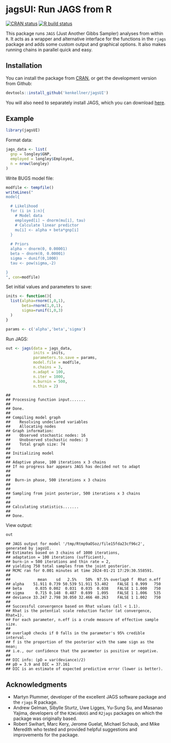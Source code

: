 

# jagsUI: Run JAGS from R

<!-- badges: start -->
[![CRAN status](https://www.r-pkg.org/badges/version/jagsUI)](https://cran.r-project.org/web/packages/jagsUI/index.html)
[![R build status](https://github.com/kenkellner/jagsUI/workflows/R-CMD-check/badge.svg)](https://github.com/kenkellner/jagsUI/actions)
<!-- badges: end -->

This package runs `JAGS` (Just Another Gibbs Sampler) analyses from within `R`. It acts as a wrapper and alternative interface for the functions in the `rjags` package and adds some custom output and graphical options. It also makes running chains in parallel quick and easy.

## Installation

You can install the package from [CRAN](https://cran.r-project.org/web/packages/jagsUI/index.html), or get the development version from Github:

```r
devtools::install_github('kenkellner/jagsUI')
```

You will also need to separately install JAGS, which you can download [here](https://sourceforge.net/projects/mcmc-jags/files/JAGS/4.x/).

## Example


```r
library(jagsUI)
```

Format data:


```r
jags_data <- list(
  gnp = longley$GNP,
  employed = longley$Employed,
  n = nrow(longley)
)
```

Write BUGS model file:


```r
modfile <- tempfile()
writeLines("
model{

  # Likelihood
  for (i in 1:n){ 
    # Model data
    employed[i] ~ dnorm(mu[i], tau)
    # Calculate linear predictor
    mu[i] <- alpha + beta*gnp[i]
  }
    
  # Priors
  alpha ~ dnorm(0, 0.00001)
  beta ~ dnorm(0, 0.00001)
  sigma ~ dunif(0,1000)
  tau <- pow(sigma,-2)

}
", con=modfile)
```

Set initial values and parameters to save:


```r
inits <- function(){  
  list(alpha=rnorm(1,0,1),
       beta=rnorm(1,0,1),
       sigma=runif(1,0,3)
  )  
}

params <- c('alpha','beta','sigma')
```

Run JAGS:


```r
out <- jags(data = jags_data,
            inits = inits,
            parameters.to.save = params,
            model.file = modfile,
            n.chains = 3,
            n.adapt = 100,
            n.iter = 1000,
            n.burnin = 500,
            n.thin = 2)
```

```
## 
## Processing function input....... 
## 
## Done. 
##  
## Compiling model graph
##    Resolving undeclared variables
##    Allocating nodes
## Graph information:
##    Observed stochastic nodes: 16
##    Unobserved stochastic nodes: 3
##    Total graph size: 74
## 
## Initializing model
## 
## Adaptive phase, 100 iterations x 3 chains 
## If no progress bar appears JAGS has decided not to adapt 
##  
## 
##  Burn-in phase, 500 iterations x 3 chains 
##  
## 
## Sampling from joint posterior, 500 iterations x 3 chains 
##  
## 
## Calculating statistics....... 
## 
## Done.
```

View output:


```r
out
```

```
## JAGS output for model '/tmp/Rtmp9aOSoz/file15fda23cf96c2', generated by jagsUI.
## Estimates based on 3 chains of 1000 iterations,
## adaptation = 100 iterations (sufficient),
## burn-in = 500 iterations and thin rate = 2,
## yielding 750 total samples from the joint posterior. 
## MCMC ran for 0.001 minutes at time 2024-01-21 17:29:30.558591.
## 
##            mean    sd   2.5%    50%  97.5% overlap0 f  Rhat n.eff
## alpha    51.911 0.739 50.539 51.911 53.402    FALSE 1 0.999   750
## beta      0.035 0.002  0.031  0.035  0.038    FALSE 1 1.000   750
## sigma     0.715 0.148  0.487  0.699  1.095    FALSE 1 1.006   535
## deviance 33.247 2.798 30.050 32.466 40.263    FALSE 1 1.002   750
## 
## Successful convergence based on Rhat values (all < 1.1). 
## Rhat is the potential scale reduction factor (at convergence, Rhat=1). 
## For each parameter, n.eff is a crude measure of effective sample size. 
## 
## overlap0 checks if 0 falls in the parameter's 95% credible interval.
## f is the proportion of the posterior with the same sign as the mean;
## i.e., our confidence that the parameter is positive or negative.
## 
## DIC info: (pD = var(deviance)/2) 
## pD = 3.9 and DIC = 37.161 
## DIC is an estimate of expected predictive error (lower is better).
```

## Acknowledgments

* Martyn Plummer, developer of the excellent JAGS software package and the `rjags` R package.
* Andrew Gelman, Sibylle Sturtz, Uwe Ligges, Yu-Sung Su, and Masanao Yajima, developers of the `R2WinBUGS` and `R2jags` packages on which the package was originally based.
* Robert Swihart, Marc Kery, Jerome Guelat, Michael Schaub, and Mike Meredith who tested and provided helpful suggestions and improvements for the package.
